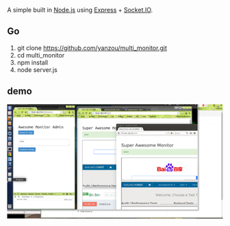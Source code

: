 A simple built in [Node.js](http://nodejs.org) using [Express](http://expressjs.com) + [Socket.IO](http://socket.io/).

Go 
-------------------
1. git clone https://github.com/yanzou/multi_monitor.git
2. cd multi_monitor
3. npm install
4. node server.js

demo
------------------
![demo](public/assets/images/demo.png)
